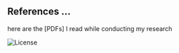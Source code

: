 
## References ...


here are the [PDFs] I read while conducting my research

![License](https://img.shields.io/github/license/michel47/reference?style=flat-square)
